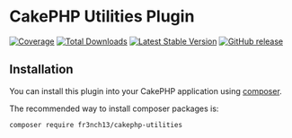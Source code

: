 # CakePHP Utilities Plugin

[![Coverage](https://codecov.io/gh/fr3nch13/cakephp-utilities/branch/main/graph/badge.svg)](https://codecov.io/gh/fr3nch13/cakephp-utilities)
[![Total Downloads](https://img.shields.io/packagist/dt/fr3nch13/cakephp-utilities.svg?style=flat-square)](https://packagist.org/packages/fr3nch13/cakephp-utilities)
[![Latest Stable Version](https://img.shields.io/packagist/v/fr3nch13/cakephp-utilities.svg?style=flat-square)](https://packagist.org/packages/fr3nch13/cakephp-utilities)
[![GitHub release](https://img.shields.io/github/release/fr3nch13/cakephp-utilities.svg)](https://GitHub.com/fr3nch13/cakephp-utilities/releases/)

## Installation

You can install this plugin into your CakePHP application using [composer](http://getcomposer.org).

The recommended way to install composer packages is:

```bash
composer require fr3nch13/cakephp-utilities
```
